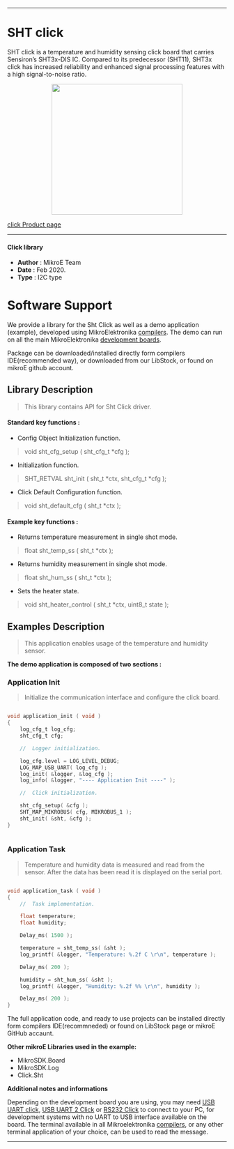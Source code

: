  
---
# SHT click

SHT click is a temperature and humidity sensing click board that carries Sensiron’s SHT3x-DIS IC. Compared to its predecessor (SHT11), SHT3x click has increased reliability and enhanced signal processing features with a high signal-to-noise ratio.

<p align="center">
  <img src="https://download.mikroe.com/images/click_for_ide/sht_click.png" height=300px>
</p>

[click Product page](<https://www.mikroe.com/sht-click>)

---


#### Click library 

- **Author**        : MikroE Team
- **Date**          : Feb 2020.
- **Type**          : I2C type


# Software Support

We provide a library for the Sht Click 
as well as a demo application (example), developed using MikroElektronika 
[compilers](https://shop.mikroe.com/compilers). 
The demo can run on all the main MikroElektronika [development boards](https://shop.mikroe.com/development-boards).

Package can be downloaded/installed directly form compilers IDE(recommended way), or downloaded from our LibStock, or found on mikroE github account. 

## Library Description

> This library contains API for Sht Click driver.

#### Standard key functions :

- Config Object Initialization function.
> void sht_cfg_setup ( sht_cfg_t *cfg ); 
 
- Initialization function.
> SHT_RETVAL sht_init ( sht_t *ctx, sht_cfg_t *cfg );

- Click Default Configuration function.
> void sht_default_cfg ( sht_t *ctx );


#### Example key functions :

- Returns temperature measurement in single shot mode.
> float sht_temp_ss ( sht_t *ctx );
 
- Returns humidity measurement in single shot mode.
> float sht_hum_ss ( sht_t *ctx );

- Sets the heater state.
> void sht_heater_control ( sht_t *ctx, uint8_t state );

## Examples Description

> This application enables usage of the temperature and humidity sensor.

**The demo application is composed of two sections :**

### Application Init 

> Initialize the communication interface and configure the click board.

```c

void application_init ( void )
{
    log_cfg_t log_cfg;
    sht_cfg_t cfg;

    //  Logger initialization.

    log_cfg.level = LOG_LEVEL_DEBUG;
    LOG_MAP_USB_UART( log_cfg );
    log_init( &logger, &log_cfg );
    log_info( &logger, "---- Application Init ----" );

    //  Click initialization.

    sht_cfg_setup( &cfg );
    SHT_MAP_MIKROBUS( cfg, MIKROBUS_1 );
    sht_init( &sht, &cfg );
}
  
```

### Application Task

> Temperature and humidity data is measured and read from
> the sensor. After the data has been read it is displayed
> on the serial port.

```c

void application_task ( void )
{
    //  Task implementation.

    float temperature;
    float humidity;

    Delay_ms( 1500 );

    temperature = sht_temp_ss( &sht );
    log_printf( &logger, "Temperature: %.2f C \r\n", temperature );

    Delay_ms( 200 );

    humidity = sht_hum_ss( &sht );
    log_printf( &logger, "Humidity: %.2f %% \r\n", humidity );

    Delay_ms( 200 );
}  

```

The full application code, and ready to use projects can be  installed directly form compilers IDE(recommneded) or found on LibStock page or mikroE GitHub accaunt.

**Other mikroE Libraries used in the example:** 

- MikroSDK.Board
- MikroSDK.Log
- Click.Sht

**Additional notes and informations**

Depending on the development board you are using, you may need 
[USB UART click](https://shop.mikroe.com/usb-uart-click), 
[USB UART 2 Click](https://shop.mikroe.com/usb-uart-2-click) or 
[RS232 Click](https://shop.mikroe.com/rs232-click) to connect to your PC, for 
development systems with no UART to USB interface available on the board. The 
terminal available in all Mikroelektronika 
[compilers](https://shop.mikroe.com/compilers), or any other terminal application 
of your choice, can be used to read the message.



---
